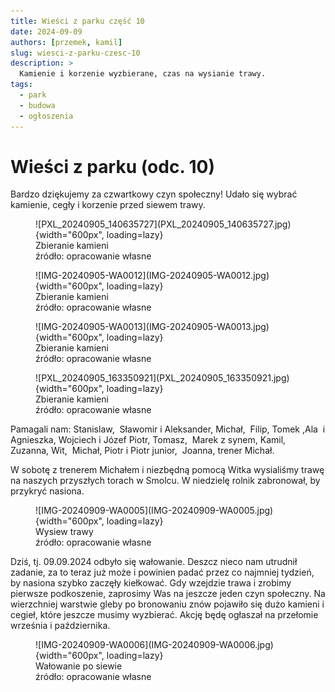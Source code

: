 ```yaml
---
title: Wieści z parku część 10
date: 2024-09-09
authors: [przemek, kamil]
slug: wiesci-z-parku-czesc-10
description: >
  Kamienie i korzenie wyzbierane, czas na wysianie trawy.
tags:
  - park
  - budowa
  - ogłoszenia
---
```


# Wieści z parku (odc. 10)

Bardzo dziękujemy za czwartkowy czyn społeczny! Udało się wybrać kamienie, cegły i korzenie przed siewem trawy. 

<figure markdown="span">
  ![PXL_20240905_140635727](PXL_20240905_140635727.jpg){width="600px", loading=lazy}
  <figcaption>Zbieranie kamieni<br>
     źródło: opracowanie własne</figcaption>
</figure>

<!-- more -->

<figure markdown="span">
  ![IMG-20240905-WA0012](IMG-20240905-WA0012.jpg){width="600px", loading=lazy}
  <figcaption>Zbieranie kamieni<br>
     źródło: opracowanie własne</figcaption>
</figure>

<figure markdown="span">
  ![IMG-20240905-WA0013](IMG-20240905-WA0013.jpg){width="600px", loading=lazy}
  <figcaption>Zbieranie kamieni<br>
     źródło: opracowanie własne</figcaption>
</figure>

<figure markdown="span">
  ![PXL_20240905_163350921](PXL_20240905_163350921.jpg){width="600px", loading=lazy}
  <figcaption>Zbieranie kamieni<br>
     źródło: opracowanie własne</figcaption>
</figure>

Pamagali nam:
Stanislaw,  Sławomir i Aleksander, Michał,  Filip, Tomek ,Ala  i Agnieszka, Wojciech i Józef Piotr, Tomasz,  Marek z synem, Kamil, Zuzanna, Wit,  Michał, Piotr i Piotr junior,  Joanna, trener Michał.

W sobotę z trenerem Michałem i niezbędną pomocą Witka wysialiśmy trawę na naszych przyszłych torach w Smolcu. W niedzielę rolnik zabronował, by przykryć nasiona.

<figure markdown="span">
  ![IMG-20240909-WA0005](IMG-20240909-WA0005.jpg){width="600px", loading=lazy}
  <figcaption>Wysiew trawy<br>
     źródło: opracowanie własne</figcaption>
</figure>

Dziś, tj. 09.09.2024 odbyło się wałowanie. Deszcz nieco nam utrudnił zadanie, za to teraz już może i powinien padać przez co najmniej tydzień, by nasiona szybko zaczęły kiełkować. Gdy wzejdzie trawa i zrobimy pierwsze podkoszenie, zaprosimy Was na jeszcze jeden czyn społeczny. Na wierzchniej warstwie gleby po bronowaniu znów pojawiło się dużo kamieni i cegieł, które jeszcze musimy wyzbierać. Akcję będę ogłaszał na przełomie września i października.

<figure markdown="span">
  ![IMG-20240909-WA0006](IMG-20240909-WA0006.jpg){width="600px", loading=lazy}
  <figcaption>Wałowanie po siewie<br>
     źródło: opracowanie własne</figcaption>
</figure>